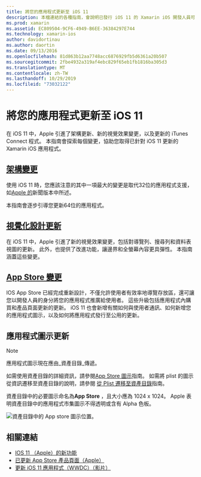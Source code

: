 ```yaml
---
title: 將您的應用程式更新至 iOS 11
description: 本檔連結的各種指南，會說明已發行 iOS 11 的 Xamarin iOS 開發人員可用的新功能。 例如，視覺效果設計更新、App Store 變更和應用程式圖示更新。
ms.prod: xamarin
ms.assetid: EC809504-9CF6-4949-B6EE-36384297E744
ms.technology: xamarin-ios
author: davidortinau
ms.author: daortin
ms.date: 09/13/2016
ms.openlocfilehash: 81d863b12aa7748acc6876929fb5d6361a20b507
ms.sourcegitcommit: 2fbe4932a319af4ebc829f65eb1fb1816ba305d3
ms.translationtype: MT
ms.contentlocale: zh-TW
ms.lasthandoff: 10/29/2019
ms.locfileid: "73032122"
---
```

# <a name="updating-your-app-to-ios-11"></a>將您的應用程式更新至 iOS 11

在 iOS 11 中，Apple 引進了架構更新、新的視覺效果變更，以及更新的 iTunes Connect 程式。 本指南會探索每個變更，協助您取得已針對 iOS 11 更新的 Xamarin iOS 應用程式。

## <a name="architecture-changesarchitecture-changesmd"></a>[架構變更](architecture-changes.md)

使用 iOS 11 時，您應該注意的其中一項最大的變更是取代32位的應用程式支援，如[Apple 的](https://developer.apple.com/news/?id=06282017b)新聞版本中所述。

本指南會逐步引導您更新64位的應用程式。

## <a name="visual-design-updatesvisual-designmd"></a>[視覺化設計更新](visual-design.md)

在 iOS 11 中，Apple 引進了新的視覺效果變更，包括對導覽列、搜尋列和資料表視圖的更新。 此外，也提供了改進功能，讓邊界和全螢幕內容更具彈性。 本指南涵蓋這些變更。

## <a name="app-store-changesapp-store-changesmd"></a>[App Store 變更](app-store-changes.md)

IOS App Store 已經完成重新設計，不僅允許使用者有效率地導覽存放區，還可讓您以開發人員的身分將您的應用程式推廣給使用者。 這些升級包括應用程式內購買和產品頁面更新的更新。 iOS 11 也會新增有關如何與使用者通訊、如何新增您的應用程式圖示，以及如何將應用程式發行至公用的更新。

## <a name="app-icon-updates"></a>應用程式圖示更新

> [!NOTE]
> 應用程式圖示現在應由_資產目錄_傳遞。 

如需使用資產目錄的詳細資訊，請參閱[App Store 圖示](~/ios/app-fundamentals/images-icons/app-store-icon.md)指南。 如需將 plist 的圖示從資訊遷移至資產目錄的說明，請參閱 [從 Plist 遷移至資產目錄](~/ios/app-fundamentals/images-icons/app-icons.md)指南。

資產目錄中的必要圖示命名為**App Store** ，且大小應為 1024 x 1024。 Apple 表明資產目錄中的應用程式市集圖示不得透明或含有 Alpha 色板。

![資產目錄中的 App store 圖示位置。](images/image1.png)

## <a name="related-links"></a>相關連結

- [IOS 11 （Apple）的新功能](https://developer.apple.com/ios/)
- [已更新 App Store 產品頁面（Apple）](https://developer.apple.com/app-store/product-page/)
- [更新 iOS 11 應用程式（WWDC）（影片）](https://developer.apple.com/videos/play/wwdc2017/204/)
